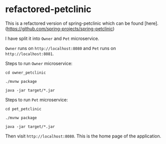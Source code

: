 # refactored-petclinic

This is a refactored version of spring-petclinic which can be found [here].(https://github.com/spring-projects/spring-petclinic)

I have split it into `Owner` and `Pet` microservice. 

`Owner` runs on `http://localhost:8080` and `Pet` runs on `http://localhost:8081`.

Steps to run `Owner` microservice:

`cd owner_petclinic`

`./mvnw package`

`java -jar target/*.jar`

Steps to run `Pet` microservice:

`cd pet_petclinic`

`./mvnw package`

`java -jar target/*.jar`

Then visit `http://localhost:8080`. This is the home page of the application.
